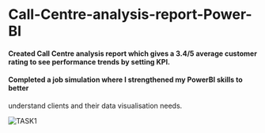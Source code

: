 # Call-Centre-analysis-report-Power-BI

#### Created Call Centre analysis report which gives a 3.4/5 average customer rating to see performance trends by setting KPI.
####  Completed a job simulation where I strengthened my PowerBI skills to better
   understand clients and their data visualisation needs.

![TASK1](pwc_t1)
